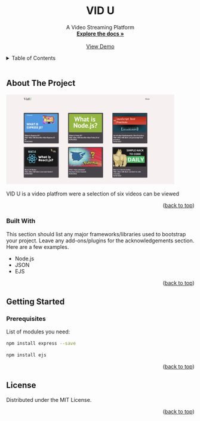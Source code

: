 <a name="readme-top"></a>

<!-- PROJECT LOGO -->
<br />
<div align="center">
  <h1 align="center">VID U</h1>

  <p align="center">
    A Video Streaming Platform
    <br />
    <a href="https://github.com/othneildrew/Best-README-Template"><strong>Explore the docs »</strong></a>
    <br />
    <br />
    <a href="https://github.com/othneildrew/Best-README-Template">View Demo</a>
  </p>
</div>



<!-- TABLE OF CONTENTS -->
<details>
  <summary>Table of Contents</summary>
  <ol>
    <li>
      <a href="#about-the-project">About The Project</a>
      <ul>
        <li><a href="#built-with">Built With</a></li>
      </ul>
    </li>
    <li>
      <a href="#getting-started">Getting Started</a>
      <ul>
        <li><a href="#prerequisites">Prerequisites</a></li>
      </ul>
    </li>
    <li><a href="#usage">Usage</a></li>
  </ol>
</details>

<br>

<!-- ABOUT THE PROJECT -->
## About The Project

<img src="./HomeScreenshot.png" alt="image" width="450" height="auto">


VID U is a video platfrom were a selection of six videos can be viewed


<p align="right">(<a href="#readme-top">back to top</a>)</p>



### Built With

This section should list any major frameworks/libraries used to bootstrap your project. Leave any add-ons/plugins for the acknowledgements section. Here are a few examples.

- Node.js
- JSON
- EJS

<p align="right">(<a href="#readme-top">back to top</a>)</p>



<!-- GETTING STARTED -->
## Getting Started


### Prerequisites

List of modules you need: 

  ```sh
  npm install express --save
  ```
   ```sh
  npm install ejs
  ```


<p align="right">(<a href="#readme-top">back to top</a>)</p>


<!-- LICENSE -->
## License

Distributed under the MIT License.

<p align="right">(<a href="#readme-top">back to top</a>)</p>



